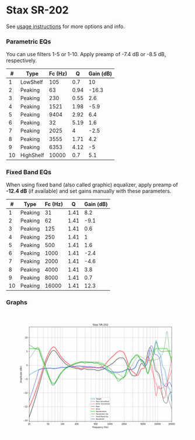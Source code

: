 # Stax SR-202
See [usage instructions](https://github.com/jaakkopasanen/AutoEq#usage) for more options and info.

### Parametric EQs
You can use filters 1-5 or 1-10. Apply preamp of -7.4 dB or -8.5 dB, respectively.

|   # | Type      |   Fc (Hz) |    Q |   Gain (dB) |
|-----|-----------|-----------|------|-------------|
|   1 | LowShelf  |       105 | 0.7  |        10   |
|   2 | Peaking   |        63 | 0.94 |       -16.3 |
|   3 | Peaking   |       230 | 0.55 |         2.6 |
|   4 | Peaking   |      1521 | 1.98 |        -5.9 |
|   5 | Peaking   |      9404 | 2.92 |         6.4 |
|   6 | Peaking   |        32 | 5.19 |         1.6 |
|   7 | Peaking   |      2025 | 4    |        -2.5 |
|   8 | Peaking   |      3555 | 1.71 |         4.2 |
|   9 | Peaking   |      6353 | 4.12 |        -5   |
|  10 | HighShelf |     10000 | 0.7  |         5.1 |

### Fixed Band EQs
When using fixed band (also called graphic) equalizer, apply preamp of **-12.4 dB** (if available) and set gains manually with these parameters.

|   # | Type    |   Fc (Hz) |    Q |   Gain (dB) |
|-----|---------|-----------|------|-------------|
|   1 | Peaking |        31 | 1.41 |         8.2 |
|   2 | Peaking |        62 | 1.41 |        -9.1 |
|   3 | Peaking |       125 | 1.41 |         0.6 |
|   4 | Peaking |       250 | 1.41 |         1   |
|   5 | Peaking |       500 | 1.41 |         1.6 |
|   6 | Peaking |      1000 | 1.41 |        -2.4 |
|   7 | Peaking |      2000 | 1.41 |        -4.6 |
|   8 | Peaking |      4000 | 1.41 |         3.8 |
|   9 | Peaking |      8000 | 1.41 |         0.7 |
|  10 | Peaking |     16000 | 1.41 |        12.3 |

### Graphs
![](./Stax%20SR-202.png)
